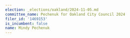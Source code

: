 ```yaml
---
election: _elections/oakland/2024-11-05.md
committee_name: Pechenuk for Oakland City Council 2024
filer_id: '1469153'
is_incumbent: false
name: Mindy Pechenuk
---
```

